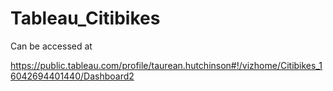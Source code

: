 # Tableau_Citibikes

Can be accessed at

https://public.tableau.com/profile/taurean.hutchinson#!/vizhome/Citibikes_16042694401440/Dashboard2